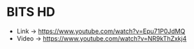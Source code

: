 # BITS HD

* Link -> https://www.youtube.com/watch?v=Epu71P0JdMQ
* Video -> https://www.youtube.com/watch?v=NR9kThZxkj4

